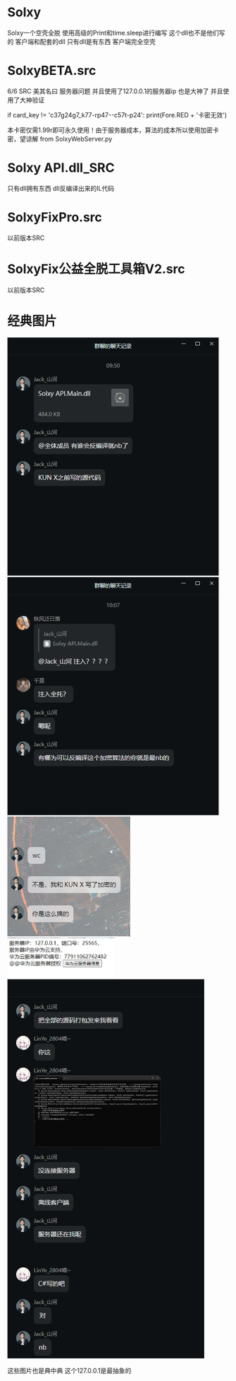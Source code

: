 # Solxy
Solxy一个空壳全脱 使用高级的Print和time.sleep进行编写
这个dll也不是他们写的 客户端和配套的dll 只有dll是有东西 客户端完全空壳
# SolxyBETA.src 
6/6 SRC 美其名曰 服务器问题 并且使用了127.0.0.1的服务器ip 也是大神了 并且使用了大神验证

if card_key != 'c37g24g7_k77-rp47--c57t-p24':
print(Fore.RED + '卡密无效')

本卡密仅需1.99r即可永久使用！由于服务器成本，算法的成本所以使用加密卡密，望谅解 from SolxyWebServer.py 
# Solxy API.dll_SRC 
只有dll拥有东西 dll反编译出来的IL代码
# SolxyFixPro.src 
以前版本SRC
# SolxyFix公益全脱工具箱V2.src
以前版本SRC
# 经典图片
![本地路径](1.png)
![本地路径](2.png)
![本地路径](3.png)
![本地路径](4.png)
![本地路径](5.png)

这些图片也是典中典 这个127.0.0.1是最抽象的